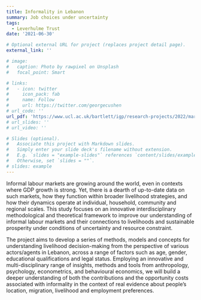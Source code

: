 ```yaml
---
title: Informality in Lebanon
summary: Job choices under uncertainty 
tags:
  - Leverhulme Trust
date: '2021-06-30'

# Optional external URL for project (replaces project detail page).
external_link: ''

# image:
#   caption: Photo by rawpixel on Unsplash
#   focal_point: Smart

# links:
#   - icon: twitter
#     icon_pack: fab
#     name: Follow
#     url: https://twitter.com/georgecushen
# url_code: ''
url_pdf: 'https://www.ucl.ac.uk/bartlett/igp/research-projects/2022/mar/supporting-macroeconomic-stability-and-prosperity-age-mass-displacement'
# url_slides: ''
# url_video: ''

# Slides (optional).
#   Associate this project with Markdown slides.
#   Simply enter your slide deck's filename without extension.
#   E.g. `slides = "example-slides"` references `content/slides/example-slides.md`.
#   Otherwise, set `slides = ""`.
# slides: example
---
```


Informal labour markets are growing around the world, even in contexts where GDP growth is strong. Yet, there is a dearth of up-to-date data on such markets, how they function within broader livelihood strategies, and how their dynamics operate at individual, household, community and regional scales. This study focuses on an innovative interdisciplinary methodological and theoretical framework to improve our understanding of informal labour markets and their connections to livelihoods and sustainable prosperity under conditions of uncertainty and resource constraint. 

The project aims to develop a series of methods, models and concepts for understanding livelihood decision-making from the perspective of various actors/agents in Lebanon, across a range of factors such as age, gender, educational qualifications and legal status. Employing an innovative and multi-disciplinary range of insights, methods and tools from anthropology, psychology, econometrics, and behavioural economics, we will build a deeper understanding of both the contributions and the opportunity costs associated with informality in the context of real evidence about people’s location, migration, livelihood and employment preferences.